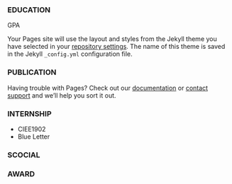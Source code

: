 

### EDUCATION

GPA

Your Pages site will use the layout and styles from the Jekyll theme you have selected in your [repository settings](https://github.com/Raincy0501/YujieZhu.github.io/settings). The name of this theme is saved in the Jekyll `_config.yml` configuration file.

### PUBLICATION

Having trouble with Pages? Check out our [documentation](https://docs.github.com/categories/github-pages-basics/) or [contact support](https://support.github.com/contact) and we’ll help you sort it out.

### INTERNSHIP

- CIEE1902
- Blue Letter

### SCOCIAL

### AWARD

